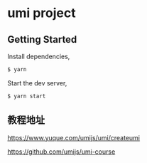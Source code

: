 # umi project

## Getting Started

Install dependencies,

```bash
$ yarn
```

Start the dev server,

```bash
$ yarn start
```

## 教程地址

<https://www.yuque.com/umijs/umi/createumi>

<https://github.com/umijs/umi-course>
